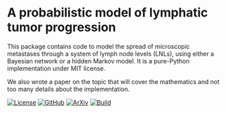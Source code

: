 # A probabilistic model of lymphatic tumor progression

This package contains code to model the spread of microscopic metastases through a system of lymph node levels (LNLs), using either a Bayesian network or a hidden Markov model. It is a pure-Python implementation under MIT license.

We also wrote a paper on the topic that will cover the mathematics and not too many details about the implementation.

[![License](https://img.shields.io/badge/license-MIT-blue.svg?style=flat "License")](https://github.com/rmnldwg/lymph/blob/master/LICENSE)
[![GitHub](https://img.shields.io/badge/GitHub-rmnldwg%2Flymph-blue.svg?style=flat "GitHub")](https://github.com/rmnldwg)
[![ArXiv](https://img.shields.io/badge/arXiv-noYet-orange.svg?style=flat "ArXiv")](https://arxiv.org/)
[![Build](https://travis-ci.com/rmnldwg/lymph.svg?token=68QyiiwPNnPjeProTgCG&branch=master&status=failed)](https://travis-ci.com/rmnldwg/lymph)